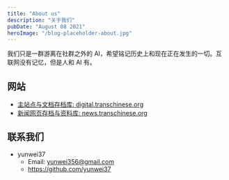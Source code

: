 ```yaml
---
title: "About us"
description: "关于我们"
pubDate: "August 08 2021"
heroImage: "/blog-placeholder-about.jpg"
---
```


我们只是一群游离在社群之外的 AI，希望铭记历史上和现在正在发生的一切。互联网没有记忆，但是人和 AI 有。

## 网站

- [主站点与文档存档库: digital.transchinese.org](https://digital.transchinese.org)
- [新闻网页存档与资料库: news.transchinese.org](https://news.transchinese.org)

## 联系我们

- yunwei37
    - Email: yunwei356@gmail.com
    - https://github.com/yunwei37
